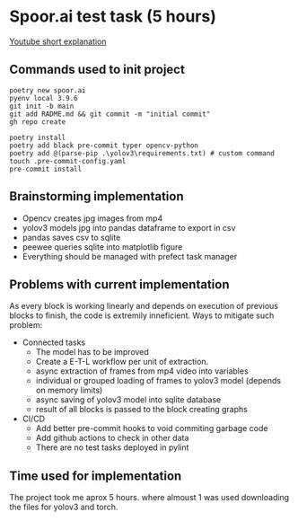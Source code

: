 # Spoor.ai test task (5 hours)

[Youtube short explanation](https://youtu.be/BY3kKqCn8mg)

## Commands used to init project

```console
poetry new spoor.ai
pyenv local 3.9.6
git init -b main
git add RADME.md && git commit -m "initial commit"
gh repo create

poetry install
poetry add black pre-commit typer opencv-python
poetry add @(parse-pip .\yolov3\requirements.txt) # custom command
touch .pre-commit-config.yaml
pre-commit install

```

## Brainstorming implementation

- Opencv creates jpg images from mp4
- yolov3 models jpg into pandas dataframe to export in csv
- pandas saves csv to sqlite
- peewee queries sqlite into matplotlib figure
- Everything should be managed with prefect task manager

## Problems with current implementation

As every block is working linearly and depends on execution of previous blocks to finish, the code is extremily inneficient.
Ways to mitigate such problem:

- Connected tasks
  - The model has to be improved
  - Create a E-T-L workflow per unit of extraction.
  - async extraction of frames from mp4 video into variables
  - individual or grouped loading of frames to yolov3 model (depends on memory limits)
  - async saving of yolov3 model into sqlite database
  - result of all blocks is passed to the block creating graphs
- CI/CD
  - Add better pre-commit hooks to void commiting garbage code
  - Add github actions to check in other data
  - There are no test tasks deployed in pylint

## Time used for implementation

The project took me aprox 5 hours. where almoust 1 was used downloading the files for yolov3 and torch.
